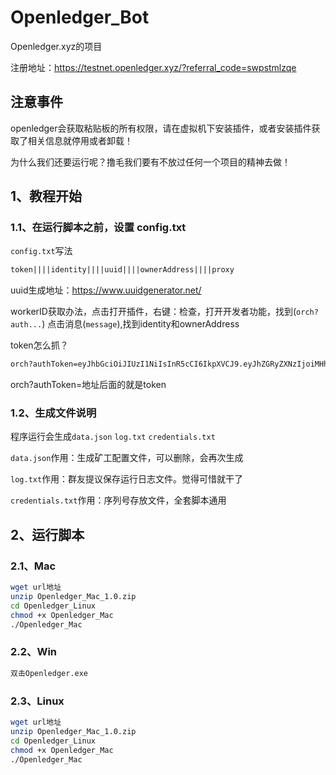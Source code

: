 # Openledger_Bot
Openledger.xyz的项目

注册地址：https://testnet.openledger.xyz/?referral_code=swpstmlzqe

## 注意事件
openledger会获取粘贴板的所有权限，请在虚拟机下安装插件，或者安装插件获取了相关信息就停用或者卸载！

为什么我们还要运行呢？撸毛我们要有不放过任何一个项目的精神去做！

## 1、教程开始
### 1.1、在运行脚本之前，设置 config.txt
``config.txt``写法
```txt
token||||identity||||uuid||||ownerAddress||||proxy
```
uuid生成地址：https://www.uuidgenerator.net/

workerID获取办法，点击打开插件，右键：检查，打开开发者功能，找到(``orch?auth...``) 点击消息(``message``),找到identity和ownerAddress

token怎么抓？
```txt
orch?authToken=eyJhbGciOiJIUzI1NiIsInR5cCI6IkpXVCJ9.eyJhZGRyZXNzIjoiMHhiN2RiOThjZjFhNjA5NTM3Nzg5OGUzZDM3MzNiM2RjZjkyYTEzMGFmIiwiaWQiOjAsImV4cCI6MTc2ODAwMzExMn0.XxpJ0gmqs3iChQvUuK67XWGXI4d_aBrxsasfNzc6rR4
```
orch?authToken=地址后面的就是token

### 1.2、生成文件说明
程序运行会生成``data.json`` ``log.txt`` ``credentials.txt``

``data.json``作用：生成矿工配置文件，可以删除，会再次生成

``log.txt``作用：群友提议保存运行日志文件。觉得可惜就干了

``credentials.txt``作用：序列号存放文件，全套脚本通用
## 2、运行脚本
### 2.1、Mac
```bash
wget url地址
unzip Openledger_Mac_1.0.zip
cd Openledger_Linux
chmod +x Openledger_Mac
./Openledger_Mac
```

### 2.2、Win
```txt
双击Openledger.exe
```

### 2.3、Linux
```bash
wget url地址
unzip Openledger_Mac_1.0.zip
cd Openledger_Linux
chmod +x Openledger_Mac
./Openledger_Mac
```
